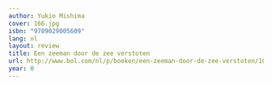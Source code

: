 ```yaml
---
author: Yukio Mishima
cover: 166.jpg
isbn: "9789029005609"
lang: nl
layout: review
title: Een zeeman door de zee verstoten
url: http://www.bol.com/nl/p/boeken/een-zeeman-door-de-zee-verstoten/1001004005093989/index.html
year: 0
---
```

